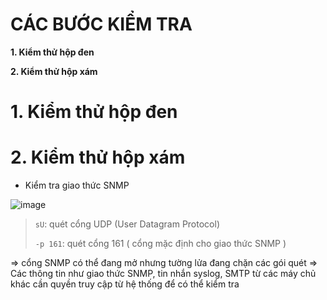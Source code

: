 # CÁC BƯỚC KIỂM TRA #

**1. Kiểm thử hộp đen**

**2. Kiểm thử hộp xám**

# 1. Kiểm thử hộp đen



# 2. Kiểm thử hộp xám

- Kiểm tra giao thức SNMP

![image](https://github.com/user-attachments/assets/9052e8c8-f9c5-44f8-90f5-9b63ae882dfe)

>`sU`: quét cổng UDP (User Datagram Protocol)
>
>`-p 161`: quét cổng 161 ( cổng mặc định cho giao thức SNMP )

=> cổng SNMP có thể đang mở nhưng tường lửa đang chặn các gói quét
=> Các thông tin như giao thức SNMP, tin nhắn syslog, SMTP từ các máy chủ khác cần quyền truy cập từ hệ thống để có thể kiểm tra
